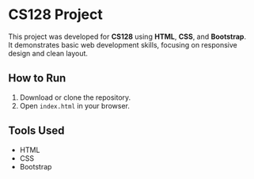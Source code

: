 # CS128 Project

This project was developed for **CS128** using **HTML**, **CSS**, and **Bootstrap**.  
It demonstrates basic web development skills, focusing on responsive design and clean layout.  

## How to Run
1. Download or clone the repository.  
2. Open `index.html` in your browser.  

## Tools Used
- HTML  
- CSS
- Bootstrap 
